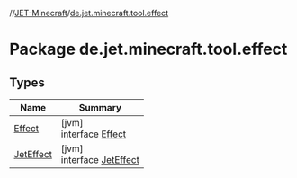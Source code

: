 //[JET-Minecraft](../../index.md)/[de.jet.minecraft.tool.effect](index.md)

# Package de.jet.minecraft.tool.effect

## Types

| Name | Summary |
|---|---|
| [Effect](-effect/index.md) | [jvm]<br>interface [Effect](-effect/index.md) |
| [JetEffect](-jet-effect/index.md) | [jvm]<br>interface [JetEffect](-jet-effect/index.md) |
